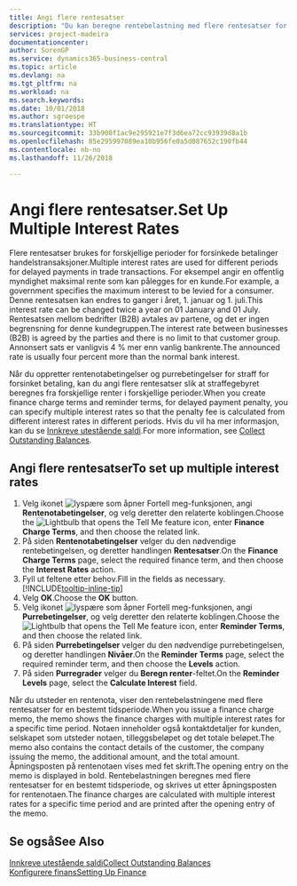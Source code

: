 ```yaml
---
title: Angi flere rentesatser
description: "Du kan beregne rentebelastning med flere rentesatser for en bestemt periode. Renteberegningen fungerer på samme måte for alle rentebelastninger. Det er bare satsen for renten for en bestemt periode som varierer."
services: project-madeira
documentationcenter: 
author: SorenGP
ms.service: dynamics365-business-central
ms.topic: article
ms.devlang: na
ms.tgt_pltfrm: na
ms.workload: na
ms.search.keywords: 
ms.date: 10/01/2018
ms.author: sgroespe
ms.translationtype: HT
ms.sourcegitcommit: 33b900f1ac9e295921e7f3d6ea72cc93939d8a1b
ms.openlocfilehash: 85e295997089ea10b956fe0a5d087652c190fb44
ms.contentlocale: nb-no
ms.lasthandoff: 11/26/2018

---
```

# <a name="set-up-multiple-interest-rates"></a><span data-ttu-id="45035-104">Angi flere rentesatser.</span><span class="sxs-lookup"><span data-stu-id="45035-104">Set Up Multiple Interest Rates</span></span>
<span data-ttu-id="45035-105">Flere rentesatser brukes for forskjellige perioder for forsinkede betalinger handelstransaksjoner.</span><span class="sxs-lookup"><span data-stu-id="45035-105">Multiple interest rates are used for different periods for delayed payments in trade transactions.</span></span> <span data-ttu-id="45035-106">For eksempel angir en offentlig myndighet maksimal rente som kan pålegges for en kunde.</span><span class="sxs-lookup"><span data-stu-id="45035-106">For example, a government specifies the maximum interest to be levied for a consumer.</span></span> <span data-ttu-id="45035-107">Denne rentesatsen kan endres to ganger i året, 1. januar og 1. juli.</span><span class="sxs-lookup"><span data-stu-id="45035-107">This interest rate can be changed twice a year on 01 January and 01 July.</span></span> <span data-ttu-id="45035-108">Rentesatsen mellom bedrifter (B2B) avtales av partene, og det er ingen begrensning for denne kundegruppen.</span><span class="sxs-lookup"><span data-stu-id="45035-108">The interest rate between businesses (B2B) is agreed by the parties and there is no limit to that customer group.</span></span> <span data-ttu-id="45035-109">Annonsert sats er vanligvis 4 % mer enn vanlig bankrente.</span><span class="sxs-lookup"><span data-stu-id="45035-109">The announced rate is usually four percent more than the normal bank interest.</span></span>

<span data-ttu-id="45035-110">Når du oppretter rentenotabetingelser og purrebetingelser for straff for forsinket betaling, kan du angi flere rentesatser slik at straffegebyret beregnes fra forskjellige renter i forskjellige perioder.</span><span class="sxs-lookup"><span data-stu-id="45035-110">When you create finance charge terms and reminder terms, for delayed payment penalty, you can specify multiple interest rates so that the penalty fee is calculated from different interest rates in different periods.</span></span> <span data-ttu-id="45035-111">Hvis du vil ha mer informasjon, kan du se [Innkreve utestående saldi](receivables-collect-outstanding-balances.md).</span><span class="sxs-lookup"><span data-stu-id="45035-111">For more information, see [Collect Outstanding Balances](receivables-collect-outstanding-balances.md).</span></span>

## <a name="to-set-up-multiple-interest-rates"></a><span data-ttu-id="45035-112">Angi flere rentesatser</span><span class="sxs-lookup"><span data-stu-id="45035-112">To set up multiple interest rates</span></span>  
1.  <span data-ttu-id="45035-113">Velg ikonet ![lyspære som åpner Fortell meg-funksjonen](media/ui-search/search_small.png "Fortell hva du vil gjøre"), angi **Rentenotabetingelser**, og velg deretter den relaterte koblingen.</span><span class="sxs-lookup"><span data-stu-id="45035-113">Choose the ![Lightbulb that opens the Tell Me feature](media/ui-search/search_small.png "Tell me what you want to do") icon, enter **Finance Charge Terms**, and then choose the related link.</span></span>  
2.  <span data-ttu-id="45035-114">På siden **Rentenotabetingelser** velger du den nødvendige rentebetingelsen, og deretter handlingen **Rentesatser**.</span><span class="sxs-lookup"><span data-stu-id="45035-114">On the **Finance Charge Terms** page, select the required finance term, and then choose the **Interest Rates** action.</span></span>  
3.  <span data-ttu-id="45035-115">Fyll ut feltene etter behov.</span><span class="sxs-lookup"><span data-stu-id="45035-115">Fill in the fields as necessary.</span></span> [!INCLUDE[tooltip-inline-tip](includes/tooltip-inline-tip_md.md)]
4.  <span data-ttu-id="45035-116">Velg **OK**.</span><span class="sxs-lookup"><span data-stu-id="45035-116">Choose the **OK** button.</span></span>  
5.  <span data-ttu-id="45035-117">Velg ikonet ![lyspære som åpner Fortell meg-funksjonen](media/ui-search/search_small.png "Fortell hva du vil gjøre"), angi **Purrebetingelser**, og velg deretter den relaterte koblingen.</span><span class="sxs-lookup"><span data-stu-id="45035-117">Choose the ![Lightbulb that opens the Tell Me feature](media/ui-search/search_small.png "Tell me what you want to do") icon, enter **Reminder Terms**, and then choose the related link.</span></span>  
6.  <span data-ttu-id="45035-118">På siden **Purrebetingelser** velger du den nødvendige purrebetingelsen, og deretter handlingen **Nivåer**.</span><span class="sxs-lookup"><span data-stu-id="45035-118">On the **Reminder Terms** page, select the required reminder term, and then choose the **Levels** action.</span></span>  
7.  <span data-ttu-id="45035-119">På siden **Purregrader** velger du **Beregn renter**-feltet.</span><span class="sxs-lookup"><span data-stu-id="45035-119">On the **Reminder Levels** page, select the **Calculate Interest** field.</span></span>  

<span data-ttu-id="45035-120">Når du utsteder en rentenota, viser den rentebelastningene med flere rentesatser for en bestemt tidsperiode.</span><span class="sxs-lookup"><span data-stu-id="45035-120">When you issue a finance charge memo, the memo shows the finance charges with multiple interest rates for a specific time period.</span></span> <span data-ttu-id="45035-121">Notaen inneholder også kontaktdetaljer for kunden, selskapet som utsteder notaen, tilleggsbeløpet og det totale beløpet.</span><span class="sxs-lookup"><span data-stu-id="45035-121">The memo also contains the contact details of the customer, the company issuing the memo, the additional amount, and the total amount.</span></span> <span data-ttu-id="45035-122">Åpningsposten på rentenotaen vises med fet skrift.</span><span class="sxs-lookup"><span data-stu-id="45035-122">The opening entry on the memo is displayed in bold.</span></span> <span data-ttu-id="45035-123">Rentebelastningen beregnes med flere rentesatser for en bestemt tidsperiode, og skrives ut etter åpningsposten for rentenotaen.</span><span class="sxs-lookup"><span data-stu-id="45035-123">The finance charges are calculated with multiple interest rates for a specific time period and are printed after the opening entry of the memo.</span></span>  

## <a name="see-also"></a><span data-ttu-id="45035-124">Se også</span><span class="sxs-lookup"><span data-stu-id="45035-124">See Also</span></span>  
[<span data-ttu-id="45035-125">Innkreve utestående saldi</span><span class="sxs-lookup"><span data-stu-id="45035-125">Collect Outstanding Balances</span></span>](receivables-collect-outstanding-balances.md)  
[<span data-ttu-id="45035-126">Konfigurere finans</span><span class="sxs-lookup"><span data-stu-id="45035-126">Setting Up Finance</span></span>](finance-setup-finance.md)

